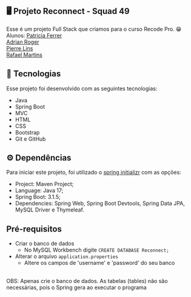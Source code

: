 <p align="center">
</p>

## 🖥️ Projeto Reconnect - Squad 49
Esse é um projeto Full Stack que criamos para o curso Recode Pro. 😁
Alunos:
[Patricia Ferrer](https://github.com/PatsFerrer) <br>
[Adrian Roger](https://github.com/AdrianRoger) <br>
[Pierre Lins](https://github.com/PI3RRE1) <br>
[Rafael Martins](https://github.com/frontmartins)

## 🚀 Tecnologias
Esse projeto foi desenvolvido com as seguintes tecnologias:

- Java
- Spring Boot
- MVC
- HTML
- CSS
- Bootstrap
- Git e GitHub

## ⚙️ Dependências
Para iniciar este projeto, foi utilizado o [spring initializr](https://start.spring.io) com as opções:

- Project: Maven Project;
- Language: Java 17;
- Spring Boot: 3.1.5;
- Dependencies: Spring Web, Spring Boot Devtools, Spring Data JPA, MySQL Driver e Thymeleaf.

## Pré-requisitos
- Criar o banco de dados 
  - No MySQL Workbench digite `CREATE DATABASE Reconnect;`
- Alterar o arquivo `application.properties`
  - Altere os campos de 'username' e 'password' do seu banco
<br>
OBS: Apenas crie o banco de dados. As tabelas (tables) não são necessárias, pois o Spring gera ao executar o programa
